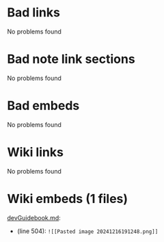 # Bad links 
No problems found



# Bad note link sections
No problems found



# Bad embeds 
No problems found

# Wiki links 
No problems found



# Wiki embeds (1 files)
[devGuidebook.md](devGuidebook.md): 
- (line 504): `![[Pasted image 20241216191248.png]]`


